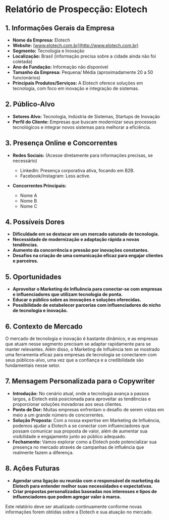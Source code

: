 # Relatório de Prospecção: Elotech

## 1. Informações Gerais da Empresa
- **Nome da Empresa:** Elotech
- **Website:** [www.elotech.com.br](http://www.elotech.com.br)
- **Segmento:** Tecnologia e Inovação
- **Localização:** Brasil (informação precisa sobre a cidade ainda não foi coletada)
- **Ano de Fundação:** Informação não disponível
- **Tamanho da Empresa:** Pequena/ Média (aproximadamente 20 a 50 funcionários)
- **Principais Produtos/Serviços:** A Elotech oferece soluções em tecnologia, com foco em inovação e integração de sistemas.

## 2. Público-Alvo
- **Setores Alvo:** Tecnologia, Indústria de Sistemas, Startups de Inovação
- **Perfil do Cliente:** Empresas que buscam modernizar seus processos tecnológicos e integrar novos sistemas para melhorar a eficiência.

## 3. Presença Online e Concorrentes
- **Redes Sociais:** (Acesse diretamente para informações precisas, se necessário)
  - LinkedIn: Presença corporativa ativa, focando em B2B.
  - Facebook/Instagram: Less active.
  
- **Concorrentes Principais:**
  - Nome A
  - Nome B
  - Nome C
  
## 4. Possíveis Dores
- **Dificuldade em se destacar em um mercado saturado de tecnologia.**
- **Necessidade de modernização e adaptação rápida a novas tendências.**
- **Aumento da concorrência e pressão por inovações constantes.**
- **Desafios na criação de uma comunicação eficaz para engajar clientes e parceiros.**

## 5. Oportunidades
- **Aproveitar o Marketing de Influência para conectar-se com empresas e influenciadores que utilizam tecnologia de ponta.**
- **Educar o público sobre as inovações e soluções oferecidas.**
- **Possibilidade de estabelecer parcerias com influenciadores do nicho de tecnologia e inovação.**

## 6. Contexto de Mercado
O mercado de tecnologia e inovação é bastante dinâmico, e as empresas que atuam nesse segmento precisam se adaptar rapidamente para se manter relevantes. Além disso, o Marketing de Influência tem se mostrado uma ferramenta eficaz para empresas de tecnologia se conectarem com seus públicos-alvo, uma vez que a confiança e a credibilidade são fundamentais nesse setor.

## 7. Mensagem Personalizada para o Copywriter
- **Introdução:** No cenário atual, onde a tecnologia avança a passos largos, a Elotech está posicionada para aproveitar as tendências e proporcionar soluções inovadoras aos seus clientes. 
- **Ponto de Dor:** Muitas empresas enfrentam o desafio de serem vistas em meio a um grande número de concorrentes. 
- **Solução Proposta:** Com a nossa expertise em Marketing de Influência, podemos ajudar a Elotech a se conectar com influenciadores que possam comunicar sua proposta de valor, além de aumentar sua visibilidade e engajamento junto ao público adequado.
- **Fechamento:** Vamos explorar como a Elotech pode potencializar sua presença no mercado através de campanhas de influência que realmente fazem a diferença.

## 8. Ações Futuras
- **Agendar uma ligação ou reunião com o responsável de marketing da Elotech para entender melhor suas necessidades e expectativas.**
- **Criar propostas personalizadas baseadas nos interesses e tipos de influenciadores que podem agregar valor à marca.**

Este relatório deve ser atualizado continuamente conforme novas informações forem obtidas sobre a Elotech e sua atuação no mercado.
